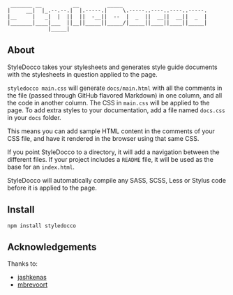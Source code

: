 ```
 _______ __          __         _____
|     __|  |_.--.--.|  |.-----.|     \.-----..----..----..-----.
|__     |   _|  |  ||  ||  -__||  --  |  _  ||  __||  __||  _  |
|_______|____|___  ||__||_____||_____/|_____||____||____||_____|
             |_____|
```

About
-----

StyleDocco takes your stylesheets and generates style guide documents with the stylesheets in question applied to the page.

`styledocco main.css` will generate `docs/main.html` with all the comments in the file (passed through GitHub flavored Markdown) in one column, and all the code in another column. The CSS in `main.css` will be applied to the page. To add extra styles to your documentation, add a file named `docs.css` in your `docs` folder.

This means you can add sample HTML content in the comments of your CSS file, and have it rendered in the browser using that same CSS.

If you point StyleDocco to a directory, it will add a navigation between the different files. If your project includes a `README` file, it will be used as the base for an `index.html`.

StyleDocco will automatically compile any SASS, SCSS, Less or Stylus code before it is applied to the page.


Install
-------

`npm install styledocco`


Acknowledgements
----------------

Thanks to:

 * [jashkenas](https://github.com/jashkenas/docco)
 * [mbrevoort](https://github.com/mbrevoort/docco-husky)
